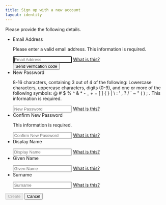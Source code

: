 ```yaml
---
title: Sign up with a new account
layout: identity
---
```

<div id="api" data-name="SelfAssured">
	<div class="intro">
		<p>Please provide the following details.</p>
	</div>
	<div id="attributeVerification" role="form">
		<div class="error pageLevel" id="passwordEntryMismatch" style="display: none;" aria-hidden="true">The password entry fields do not match. Please enter the same password in both fields and try again.</div>
		<div class="error pageLevel" id="requiredFieldMissing" style="display: none;" aria-hidden="true">A required field is missing. Please fill out all required fields and try again.</div>
		<div class="error pageLevel" id="fieldIncorrect" style="display: none;" aria-hidden="true">One or more fields are filled out incorrectly. Please check your entries and try again.</div>
		<div class="error pageLevel" id="claimVerificationServerError" style="display: none;" aria-hidden="true"></div>
		<div class="attr" id="attributeList">
			<ul>
				<li>
					<div class="attrEntry validate">
					<div>
						<div class="verificationInfoText" id="email_intro" style="display: inline;" aria-hidden="false" role="alert" aria-live="polite"></div>
						<div class="verificationInfoText" id="email_info" style="display:none" aria-hidden="true"></div>
						<div class="verificationSuccessText" id="email_success" style="display:none" aria-hidden="true"></div>
						<div class="verificationErrorText error" id="email_fail_retry" style="display:none" aria-hidden="true">That code is incorrect. Please try again.</div>
						<div class="verificationErrorText error" id="email_fail_no_retry" style="display:none" aria-hidden="true">You've made too many incorrect attempts. Please try again later.</div>
						<div class="verificationErrorText error" id="email_fail_throttled" style="display:none" aria-hidden="true">There have been too many requests to verify this email address. Please wait a while, then try again.</div>
						<div class="verificationErrorText error" id="email_fail_server" style="display:none" aria-hidden="true">We are having trouble verifying your email address. Please try again later.</div>
						<div class="verificationErrorText error" id="email_incorrect_format" style="display:none" aria-hidden="true"></div>
					</div>
					<label for="email">Email Address</label>
					<div class="error itemLevel show" aria-hidden="true">
						<p role="alert" aria-live="polite">Please enter a valid email address. This information is required.</p>
					</div>
					<input id="email" class="textInput" type="text" placeholder="Email Address" pattern="^[a-zA-Z0-9!#$%&amp;'+^_`{}~-]+(?:\.[a-zA-Z0-9!#$%&amp;'+^_`{}~-]+)*@(?:[a-zA-Z0-9](?:[a-zA-Z0-9-]*[a-zA-Z0-9])?\.)+[a-zA-Z0-9](?:[a-zA-Z0-9-]*[a-zA-Z0-9])?$" title="Please enter a valid email address." required="" aria-required="true" autofocus="">
					<a href="javascript:void(0)" data-help="Email address that can be used to contact you." class="helpLink tiny">What is this?</a>
					<div class="buttons verify" claim_id="email">
						<div id="email_ver_wait" class="working" aria-hidden="true" style="display: none;"></div>
							<label id="email_ver_input_label" for="email_ver_input" aria-hidden="true" style="display: none;">Verification code</label>
							<input id="email_ver_input" type="text" placeholder="Verification code" style="display:none" aria-hidden="true">
							<button id="email_ver_but_send" class="sendButton" type="button" style="display: inline;" aria-label="Send verification code" aria-hidden="false">Send verification code</button>
							<button id="email_ver_but_verify" class="verifyButton" type="button" style="display:none" aria-label="Verify code" aria-hidden="true">Verify code</button>
							<button id="email_ver_but_resend" class="sendButton" type="button" style="display:none" aria-label="Send new code" aria-hidden="true">Send new code</button>
							<button id="email_ver_but_edit" class="editButton" type="button" style="display:none" aria-label="Change e-mail" aria-hidden="true">Change e-mail</button>
							<button id="email_ver_but_default" class="defaultButton" type="button" style="display:none" aria-label="Default">Default</button>
						</div>
					</div>
				</li>
				<li>
					<div class="attrEntry">
						<label for="newPassword">New Password</label>
						<div class="error itemLevel" aria-hidden="true">
							<p role="alert" aria-live="polite">8-16 characters, containing 3 out of 4 of the following: Lowercase characters, uppercase characters, digits (0-9), and one or more of the following symbols: @ # $ % ^ &amp; * - _ + = [ ] { } | \ : ' , ? / ` ~ " ( ) ; . This information is required.</p>
						</div>
						<input id="newPassword" class="textInput" type="password" placeholder="New Password" pattern="^((?=.*[a-z])(?=.*[A-Z])(?=.*\d)|(?=.*[a-z])(?=.*[A-Z])(?=.*[^A-Za-z0-9])|(?=.*[a-z])(?=.*\d)(?=.*[^A-Za-z0-9])|(?=.*[A-Z])(?=.*\d)(?=.*[^A-Za-z0-9]))([A-Za-z\d@#$%^&amp;*\-_+=[\]{}|\\:',?/`~&quot;();!]|\.(?!@)){8,16}$" title="8-16 characters, containing 3 out of 4 of the following: Lowercase characters, uppercase characters, digits (0-9), and one or more of the following symbols: @ # $ % ^ &amp; * - _ + = [ ] { } | \ : ' , ? / ` ~ &quot; ( ) ; ." required="" aria-required="true">
						<a href="javascript:void(0)" data-help="Enter new password" class="helpLink tiny">What is this?</a>
					</div>
				</li>
				<li>
					<div class="attrEntry">
						<label for="reenterPassword">Confirm New Password</label>
						<div class="error itemLevel" aria-hidden="true">
							<p role="alert" aria-live="polite">  This information is required.</p>
						</div>
						<input id="reenterPassword" class="textInput" type="password" placeholder="Confirm New Password" pattern="^((?=.*[a-z])(?=.*[A-Z])(?=.*\d)|(?=.*[a-z])(?=.*[A-Z])(?=.*[^A-Za-z0-9])|(?=.*[a-z])(?=.*\d)(?=.*[^A-Za-z0-9])|(?=.*[A-Z])(?=.*\d)(?=.*[^A-Za-z0-9]))([A-Za-z\d@#$%^&amp;*\-_+=[\]{}|\\:',?/`~&quot;();!]|\.(?!@)){8,16}$" title=" " required="" aria-required="true">
						<a href="javascript:void(0)" data-help="Confirm new password" class="helpLink tiny">What is this?</a>
					</div>
				</li>
				<li>
					<div class="attrEntry">
						<label for="displayName">Display Name</label>
						<div class="error itemLevel" aria-hidden="true">
							<p role="alert" aria-live="polite"></p>
						</div>
						<input id="displayName" class="textInput" type="text" placeholder="Display Name">
						<a href="javascript:void(0)" data-help="Your display name." class="helpLink tiny">What is this?</a>
					</div>
				</li>
				<li>
					<div class="attrEntry">
						<label for="givenName">Given Name</label>
						<div class="error itemLevel" aria-hidden="true">
							<p role="alert" aria-live="polite"></p>
						</div>
						<input id="givenName" class="textInput" type="text" placeholder="Given Name">
						<a href="javascript:void(0)" data-help="Your given name (also known as first name)." class="helpLink tiny">What is this?</a>
					</div>
				</li>
				<li>
					<div class="attrEntry">
						<label for="surname">Surname</label>
						<div class="error itemLevel" aria-hidden="true">
							<p role="alert" aria-live="polite"></p>
						</div>
						<input id="surname" class="textInput" type="text" placeholder="Surname">
						<a href="javascript:void(0)" data-help="Your surname (also known as family name or last name)." class="helpLink tiny">What is this?</a>
					</div>
				</li>
			</ul>
		</div>
		<div class="buttons">
			<button id="continue" disabled="" aria-label="Create">Create</button>
			<button id="cancel" aria-label="Cancel" onclick="location.href='login'">Cancel</button>
		</div>
		<div class="verifying-modal">
			<div id="verifying_blurb"></div>
		</div>
	</div>
</div>
<script>
	$(document).ready(function() {
		var help = [
			"Help text verification code blah blah."
		];
		window.setTimeout(function() {
			$("[placeholder]").removeAttr("placeholder");
			$("div.buttons.verify").append('<a id="help-' + this.id + '" class="cd-btn help" href="#"><span>more information</span></a>');
			$("a.help").each(function(ind, val) {
				$(val).parent().after('<p class="help" style="display: none;">' + help[ind] + '</p>');
				$(val).click(function() {
					$(this).parent().next().show();
					$(this).hide();
				});
			});
		}, 10);
	});
</script>